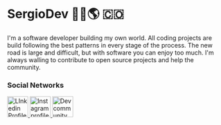 
# SergioDev 👨‍💻🌎 🇨🇴  

I'm a software developer building my own world. All coding projects are build following the best patterns in every stage of the process. The new road is large and difficult, but with software you can enjoy too much. I'm always walling to contribute to open source projects and help the community.

### Social Networks
<p align="left">
  <a href="https://www.linkedin.com/in/sergio-serrano-511339253/">
    <img width="48" height="48" src="https://img.icons8.com/color/48/linkedin.png" alt="LInkedin Profile"/>
  </a>
  <a href="https://instagram.com/livescript.js?igshid=NGExMmI2YTkyZg==">
    <img width="48" height="48" src="https://img.icons8.com/fluency/48/instagram-new.png" alt="Instagram profile"/>
  </a>
  <a href="https://dev.to/devlok">
    <img width="48" height="48" src="https://img.icons8.com/windows/48/228BE6/dev.png" alt="Dev community profile"/>
  </a>
</p>

<!--
**SergioSerranoDv/SergioSerranoDv** is a ✨ _special_ ✨ repository because its `README.md` (this file) appears on your GitHub profile.

Here are some ideas to get you started:

- 🔭 I’m currently working on ...
- 🌱 I’m currently learning ...
- 👯 I’m looking to collaborate on ...
- 🤔 I’m looking for help with ...
- 💬 Ask me about ...
- 📫 How to reach me: ...
- 😄 Pronouns: ...
- ⚡ Fun fact: ...
-->
